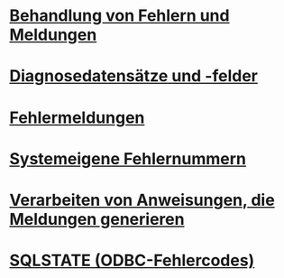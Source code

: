 # [Behandlung von Fehlern und Meldungen](handling-errors-and-messages.md)
# [Diagnosedatensätze und -felder](diagnostic-records-and-fields.md)
# [Fehlermeldungen](error-messages.md)
# [Systemeigene Fehlernummern](native-error-numbers.md)
# [Verarbeiten von Anweisungen, die Meldungen generieren](processing-statements-that-generate-messages.md)
# [SQLSTATE (ODBC-Fehlercodes)](sqlstate-odbc-error-codes.md)
